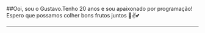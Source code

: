 ##Ooi, sou o Gustavo.Tenho 20 anos e sou apaixonado por programação!<br>Espero que possamos colher bons frutos juntos 🙌✌️💕
<hr>
<!--
**GustSilvaJR/GustSilvaJR** is a ✨ _special_ ✨ repository because its `README.md` (this file) appears on your GitHub profile.

Here are some ideas to get you started:

- 🔭 I’m currently working on ...
- 🌱 I’m currently learning ...
- 👯 I’m looking to collaborate on ...
- 🤔 I’m looking for help with ...
- 💬 Ask me about ...
- 📫 How to reach me: ...
- 😄 Pronouns: ...
- ⚡ Fun fact: ...
-->
<div>
  <a href="https://github.com/rafaballerini">
  <img height="180em" src="https://github-readme-stats.vercel.app/api?username=GustSilvaJR&show_icons=true&theme=dark&include_all_commits=true&count_private=true"/>
  <img height="180em" src="https://github-readme-stats.vercel.app/api/top-langs/?username=GustSilvaJR&layout=compact&langs_count=7&theme=dracula"/>
</div>
